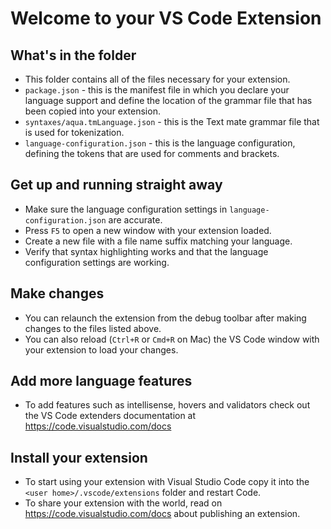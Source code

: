 # Welcome to your VS Code Extension

## What's in the folder

-   This folder contains all of the files necessary for your extension.
-   `package.json` - this is the manifest file in which you declare your language support and define the location of the
    grammar file that has been copied into your extension.
-   `syntaxes/aqua.tmLanguage.json` - this is the Text mate grammar file that is used for tokenization.
-   `language-configuration.json` - this is the language configuration, defining the tokens that are used for comments and
    brackets.

## Get up and running straight away

-   Make sure the language configuration settings in `language-configuration.json` are accurate.
-   Press `F5` to open a new window with your extension loaded.
-   Create a new file with a file name suffix matching your language.
-   Verify that syntax highlighting works and that the language configuration settings are working.

## Make changes

-   You can relaunch the extension from the debug toolbar after making changes to the files listed above.
-   You can also reload (`Ctrl+R` or `Cmd+R` on Mac) the VS Code window with your extension to load your changes.

## Add more language features

-   To add features such as intellisense, hovers and validators check out the VS Code extenders documentation
    at https://code.visualstudio.com/docs

## Install your extension

-   To start using your extension with Visual Studio Code copy it into the `<user home>/.vscode/extensions` folder and
    restart Code.
-   To share your extension with the world, read on https://code.visualstudio.com/docs about publishing an extension.
